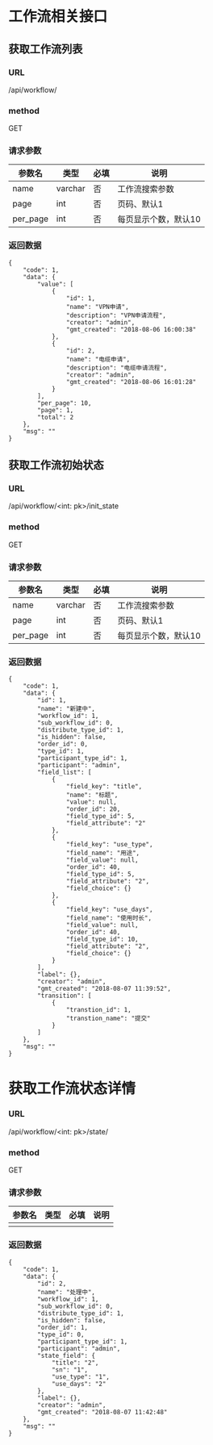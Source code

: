 # 工作流相关接口

## 获取工作流列表

### URL

/api/workflow/

### method

GET

### 请求参数

| 参数名   | 类型    | 必填 | 说明                 |
| -------- | ------- | ---- | -------------------- |
| name     | varchar | 否   | 工作流搜索参数       |
| page     | int     | 否   | 页码、默认1          |
| per_page | int     | 否   | 每页显示个数，默认10 |

### 返回数据

```
{
    "code": 1,
    "data": {
        "value": [
            {
                "id": 1,
                "name": "VPN申请",
                "description": "VPN申请流程",
                "creator": "admin",
                "gmt_created": "2018-08-06 16:00:38"
            },
            {
                "id": 2,
                "name": "电缆申请",
                "description": "电缆申请流程",
                "creator": "admin",
                "gmt_created": "2018-08-06 16:01:28"
            }
        ],
        "per_page": 10,
        "page": 1,
        "total": 2
    },
    "msg": ""
}
```

## 获取工作流初始状态

### URL

/api/workflow/<int: pk>/init_state 

### method

GET

### 请求参数

| 参数名   | 类型    | 必填 | 说明                 |
| -------- | ------- | ---- | -------------------- |
| name     | varchar | 否   | 工作流搜索参数       |
| page     | int     | 否   | 页码、默认1          |
| per_page | int     | 否   | 每页显示个数，默认10 |

### 返回数据

```
{
    "code": 1,
    "data": {
        "id": 1,
        "name": "新建中",
        "workflow_id": 1,
        "sub_workflow_id": 0,
        "distribute_type_id": 1,
        "is_hidden": false,
        "order_id": 0,
        "type_id": 1,
        "participant_type_id": 1,
        "participant": "admin",
        "field_list": [
            {
                "field_key": "title",
                "name": "标题",
                "value": null,
                "order_id": 20,
                "field_type_id": 5,
                "field_attribute": "2"
            },
            {
                "field_key": "use_type",
                "field_name": "用途",
                "field_value": null,
                "order_id": 40,
                "field_type_id": 5,
                "field_attribute": "2",
                "field_choice": {}
            },
            {
                "field_key": "use_days",
                "field_name": "使用时长",
                "field_value": null,
                "order_id": 40,
                "field_type_id": 10,
                "field_attribute": "2",
                "field_choice": {}
            }
        ],
        "label": {},
        "creator": "admin",
        "gmt_created": "2018-08-07 11:39:52",
        "transition": [
            {
                "transtion_id": 1,
                "transtion_name": "提交"
            }
        ]
    },
    "msg": ""
}
```

# 获取工作流状态详情

### URL

/api/workflow/<int: pk>/state/

### method

GET

### 请求参数

| 参数名 | 类型 | 必填 | 说明 |
| ------ | ---- | ---- | ---- |
|        |      |      |      |

### 返回数据

```
{
    "code": 1,
    "data": {
        "id": 2,
        "name": "处理中",
        "workflow_id": 1,
        "sub_workflow_id": 0,
        "distribute_type_id": 1,
        "is_hidden": false,
        "order_id": 1,
        "type_id": 0,
        "participant_type_id": 1,
        "participant": "admin",
        "state_field": {
            "title": "2",
            "sn": "1",
            "use_type": "1",
            "use_days": "2"
        },
        "label": {},
        "creator": "admin",
        "gmt_created": "2018-08-07 11:42:48"
    },
    "msg": ""
}
```

## 